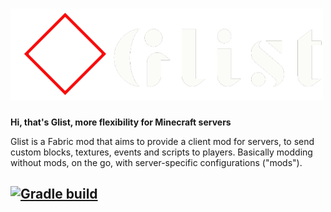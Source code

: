 # <img src="./logo.png" width="500">
**Hi, that's Glist, more flexibility for Minecraft servers**

Glist is a Fabric mod that aims to provide a client mod for servers, to send custom blocks, textures, events and scripts to players.
Basically modding without mods, on the go, with server-specific configurations ("mods").

## [![Gradle build](https://github.com/AirOne01/glist/actions/workflows/build.yml/badge.svg)](https://github.com/AirOne01/glist/actions/workflows/build.yml)
